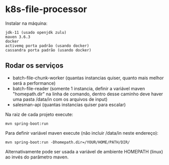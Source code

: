 # k8s-file-processor

Instalar na máquina:

```
jdk-11 (usado openjdk zulu)
maven 3.6.3
docker
activemq porta padrão (usando docker)
cassandra porta padrão (usando docker)
```

## Rodar os serviços

* batch-file-chunk-worker (quantas instancias quiser, quanto mais melhor será a performance)
* batch-file-reader (somente 1 instancia, definir a variável maven "homepath.dir" na linha de comando, dentro desse caminho deve haver uma pasta /data/in com os arquivos de input)
* salesman-api (quantas instancias quiser para escalar)

Na raiz de cada projeto execute:

```
mvn spring-boot:run
```

Para definir variável maven execute (não incluir /data/in neste endereço):

```
mvn spring-boot:run -Dhomepath.dir=/YOUR/HOME/PATH/DIR/
```

Alternativamente pode ser usada a variável de ambiente HOMEPATH (linux) ao invés do parâmetro maven.
